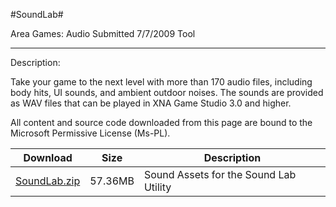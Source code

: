 #SoundLab#

Area
Games: Audio
Submitted
7/7/2009
Tool

---

Description:

Take your game to the next level with more than 170 audio files, including body hits, UI sounds, and ambient outdoor noises. The sounds are provided as WAV files that can be played in XNA Game Studio 3.0 and higher.


All content and source code downloaded from this page are bound to the Microsoft Permissive License (Ms-PL).


Download | Size | Description
---|---|---|
[SoundLab.zip](https://github.com/simondarksidej/XNAGameStudio/blob/master/Samples/SoundLab.zip?raw=true) | 57.36MB | Sound Assets for the Sound Lab Utility